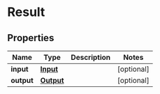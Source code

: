 # Result

## Properties
Name | Type | Description | Notes
------------ | ------------- | ------------- | -------------
**input** | [**Input**](Input.md) |  |  [optional]
**output** | [**Output**](Output.md) |  |  [optional]
